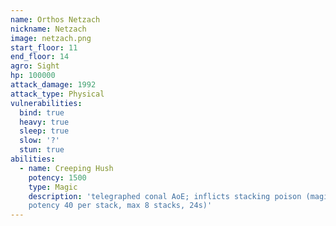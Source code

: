 ```yaml
---
name: Orthos Netzach
nickname: Netzach
image: netzach.png
start_floor: 11
end_floor: 14
agro: Sight
hp: 100000
attack_damage: 1992
attack_type: Physical
vulnerabilities:
  bind: true
  heavy: true
  sleep: true
  slow: '?'
  stun: true
abilities:
  - name: Creeping Hush
    potency: 1500
    type: Magic
    description: 'telegraphed conal AoE; inflicts stacking poison (magic DoT
    potency 40 per stack, max 8 stacks, 24s)'
---
```

